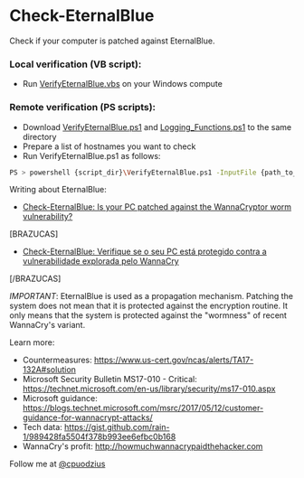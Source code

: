 # Check-EternalBlue
Check if your computer is patched against EternalBlue.

### Local verification (VB script):

 - Run [VerifyEternalBlue.vbs](https://github.com/puodzius/Check-EternalBlue/blob/master/VerifyEternalBlue.vbs) on your Windows compute

### Remote verification (PS scripts):

 - Download [VerifyEternalBlue.ps1](https://github.com/puodzius/Check-EternalBlue/blob/master/VerifyEternalBlue.ps1) and [Logging_Functions.ps1](https://github.com/puodzius/Check-EternalBlue/blob/master/Logging_Functions.ps1) to the same directory
 - Prepare a list of hostnames you want to check
 - Run VerifyEternalBlue.ps1 as follows:
 
 ```sh
 PS > powershell {script_dir}\VerifyEternalBlue.ps1 -InputFile {path_to_hostname_list}
 ```

Writing about EternalBlue:

 * [Check-EternalBlue: Is your PC patched against the WannaCryptor worm vulnerability?](https://www.welivesecurity.com/2017/05/16/check-eternalblue-pc-patched-wannacryptor-worm-vulnerability/)
 
[BRAZUCAS]
 * [Check-EternalBlue: Verifique se o seu PC está protegido contra a vulnerabilidade explorada pelo WannaCry](https://www.welivesecurity.com/br/2017/05/16/check-eternalblue-seu-pc-protegido/)

[/BRAZUCAS]

*IMPORTANT*: EternalBlue is used as a propagation mechanism. Patching the system does not mean that it is protected against the encryption routine. It only means that the system is protected against the "wormness" of recent WannaCry's variant.

Learn more:

  * Countermeasures: https://www.us-cert.gov/ncas/alerts/TA17-132A#solution
  * Microsoft Security Bulletin MS17-010 - Critical: https://technet.microsoft.com/en-us/library/security/ms17-010.aspx
  * Microsoft guidance: https://blogs.technet.microsoft.com/msrc/2017/05/12/customer-guidance-for-wannacrypt-attacks/
  * Tech data: https://gist.github.com/rain-1/989428fa5504f378b993ee6efbc0b168
  * WannaCry's profit: http://howmuchwannacrypaidthehacker.com 

Follow me at [@cpuodzius](https://twitter.com/cpuodzius)
